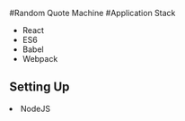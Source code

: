 #Random Quote Machine
#Application Stack
<ul>
    <li>React</li>
    <li>ES6</li>
    <li>Babel</li>
    <li>Webpack</li>
</ul>
<h2>Setting Up</h2>
<li>NodeJS</li>
